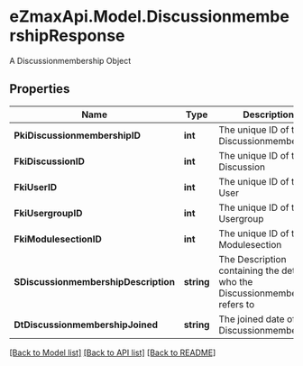 # eZmaxApi.Model.DiscussionmembershipResponse
A Discussionmembership Object

## Properties

Name | Type | Description | Notes
------------ | ------------- | ------------- | -------------
**PkiDiscussionmembershipID** | **int** | The unique ID of the Discussionmembership | 
**FkiDiscussionID** | **int** | The unique ID of the Discussion | 
**FkiUserID** | **int** | The unique ID of the User | [optional] 
**FkiUsergroupID** | **int** | The unique ID of the Usergroup | [optional] 
**FkiModulesectionID** | **int** | The unique ID of the Modulesection | [optional] 
**SDiscussionmembershipDescription** | **string** | The Description containing the detail of who the Discussionmembership refers to | 
**DtDiscussionmembershipJoined** | **string** | The joined date of the Discussionmembership | 

[[Back to Model list]](../README.md#documentation-for-models) [[Back to API list]](../README.md#documentation-for-api-endpoints) [[Back to README]](../README.md)

